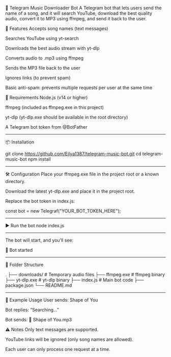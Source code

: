 🎵 Telegram Music Downloader Bot
A Telegram bot that lets users send the name of a song, and it will search YouTube, download the best quality audio, convert it to MP3 using ffmpeg, and send it back to the user.

🚀 Features
Accepts song names (text messages)

Searches YouTube using yt-search

Downloads the best audio stream with yt-dlp

Converts audio to .mp3 using ffmpeg

Sends the MP3 file back to the user

Ignores links (to prevent spam)

Basic anti-spam: prevents multiple requests per user at the same time

🧰 Requirements
Node.js (v14 or higher)

ffmpeg (included as ffmpeg.exe in this project)

yt-dlp (yt-dlp.exe should be available in the root directory)

A Telegram bot token from @BotFather

---
  
📦 Installation

git clone https://github.com/Eilya1387/telegram-music-bot.git
cd telegram-music-bot
npm install

---

🛠 Configuration
Place your ffmpeg.exe file in the project root or a known directory.

Download the latest yt-dlp.exe and place it in the project root.

Replace the bot token in index.js:

const bot = new Telegraf("YOUR_BOT_TOKEN_HERE");

---
▶️ Run the bot
node index.js

---

The bot will start, and you’ll see:

🤖 Bot started

---

📁 Folder Structure

.
├── downloads/         # Temporary audio files
├── ffmpeg.exe         # ffmpeg binary
├── yt-dlp.exe         # yt-dlp binary
├── index.js           # Main bot code
├── package.json
└── README.md

---

📸 Example Usage
User sends: Shape of You

Bot replies: “Searching...”

Bot sends: 🎵 Shape of You.mp3

⚠️ Notes
Only text messages are supported.

YouTube links will be ignored (only song names are allowed).

Each user can only process one request at a time.

